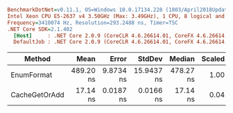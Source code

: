 ``` ini

BenchmarkDotNet=v0.11.1, OS=Windows 10.0.17134.228 (1803/April2018Update/Redstone4)
Intel Xeon CPU E5-2637 v4 3.50GHz (Max: 3.49GHz), 1 CPU, 8 logical and 4 physical cores
Frequency=3410074 Hz, Resolution=293.2488 ns, Timer=TSC
.NET Core SDK=2.1.402
  [Host]     : .NET Core 2.0.9 (CoreCLR 4.6.26614.01, CoreFX 4.6.26614.01), 64bit RyuJIT
  DefaultJob : .NET Core 2.0.9 (CoreCLR 4.6.26614.01, CoreFX 4.6.26614.01), 64bit RyuJIT


```
|        Method |      Mean |     Error |     StdDev |    Median | Scaled |  Gen 0 | Allocated |
|-------------- |----------:|----------:|-----------:|----------:|-------:|-------:|----------:|
|    EnumFormat | 489.20 ns | 9.8734 ns | 15.9437 ns | 478.27 ns |   1.00 | 0.0334 |     216 B |
| CacheGetOrAdd |  17.14 ns | 0.0187 ns |  0.0166 ns |  17.14 ns |   0.04 |      - |       0 B |
